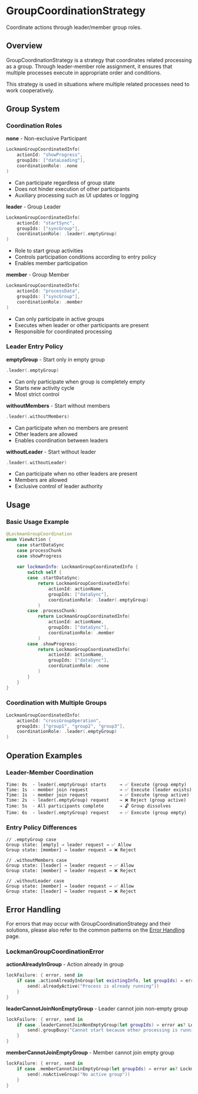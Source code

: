 # GroupCoordinationStrategy

Coordinate actions through leader/member group roles.

## Overview

GroupCoordinationStrategy is a strategy that coordinates related processing as a group. Through leader-member role assignment, it ensures that multiple processes execute in appropriate order and conditions.

This strategy is used in situations where multiple related processes need to work cooperatively.

## Group System

### Coordination Roles

**none** - Non-exclusive Participant

```swift
LockmanGroupCoordinatedInfo(
    actionId: "showProgress",
    groupIds: ["dataLoading"],
    coordinationRole: .none
)
```

- Can participate regardless of group state
- Does not hinder execution of other participants
- Auxiliary processing such as UI updates or logging

**leader** - Group Leader

```swift
LockmanGroupCoordinatedInfo(
    actionId: "startSync",
    groupIds: ["syncGroup"],
    coordinationRole: .leader(.emptyGroup)
)
```

- Role to start group activities
- Controls participation conditions according to entry policy
- Enables member participation

**member** - Group Member

```swift
LockmanGroupCoordinatedInfo(
    actionId: "processData", 
    groupIds: ["syncGroup"],
    coordinationRole: .member
)
```

- Can only participate in active groups
- Executes when leader or other participants are present
- Responsible for coordinated processing

### Leader Entry Policy

**emptyGroup** - Start only in empty group

```swift
.leader(.emptyGroup)
```

- Can only participate when group is completely empty
- Starts new activity cycle
- Most strict control

**withoutMembers** - Start without members

```swift
.leader(.withoutMembers)
```

- Can participate when no members are present
- Other leaders are allowed
- Enables coordination between leaders

**withoutLeader** - Start without leader

```swift
.leader(.withoutLeader)
```

- Can participate when no other leaders are present
- Members are allowed
- Exclusive control of leader authority

## Usage

### Basic Usage Example

```swift
@LockmanGroupCoordination
enum ViewAction {
    case startDataSync
    case processChunk
    case showProgress
    
    var lockmanInfo: LockmanGroupCoordinatedInfo {
        switch self {
        case .startDataSync:
            return LockmanGroupCoordinatedInfo(
                actionId: actionName,
                groupIds: ["dataSync"],
                coordinationRole: .leader(.emptyGroup)
            )
        case .processChunk:
            return LockmanGroupCoordinatedInfo(
                actionId: actionName,
                groupIds: ["dataSync"],
                coordinationRole: .member
            )
        case .showProgress:
            return LockmanGroupCoordinatedInfo(
                actionId: actionName,
                groupIds: ["dataSync"],
                coordinationRole: .none
            )
        }
    }
}
```

### Coordination with Multiple Groups

```swift
LockmanGroupCoordinatedInfo(
    actionId: "crossGroupOperation",
    groupIds: ["group1", "group2", "group3"],
    coordinationRole: .leader(.emptyGroup)
)
```

## Operation Examples

### Leader-Member Coordination

```
Time: 0s  - leader(.emptyGroup) starts     → ✅ Execute (group empty)
Time: 1s  - member join request            → ✅ Execute (leader exists)
Time: 1s  - member join request            → ✅ Execute (group active)
Time: 2s  - leader(.emptyGroup) request    → ❌ Reject (group active)
Time: 5s  - All participants complete      → 🔓 Group dissolves
Time: 6s  - leader(.emptyGroup) request    → ✅ Execute (group empty)
```

### Entry Policy Differences

```
// .emptyGroup case
Group state: [empty] → leader request → ✅ Allow
Group state: [member] → leader request → ❌ Reject

// .withoutMembers case
Group state: [leader] → leader request → ✅ Allow
Group state: [member] → leader request → ❌ Reject

// .withoutLeader case
Group state: [member] → leader request → ✅ Allow
Group state: [leader] → leader request → ❌ Reject
```

## Error Handling

For errors that may occur with GroupCoordinationStrategy and their solutions, please also refer to the common patterns on the [Error Handling](<doc:ErrorHandling>) page.

### LockmanGroupCoordinationError

**actionAlreadyInGroup** - Action already in group

```swift
lockFailure: { error, send in
    if case .actionAlreadyInGroup(let existingInfo, let groupIds) = error as? LockmanGroupCoordinationError {
        send(.alreadyActive("Process is already running"))
    }
}
```

**leaderCannotJoinNonEmptyGroup** - Leader cannot join non-empty group

```swift
lockFailure: { error, send in
    if case .leaderCannotJoinNonEmptyGroup(let groupIds) = error as? LockmanGroupCoordinationError {
        send(.groupBusy("Cannot start because other processing is running"))
    }
}
```

**memberCannotJoinEmptyGroup** - Member cannot join empty group

```swift
lockFailure: { error, send in
    if case .memberCannotJoinEmptyGroup(let groupIds) = error as? LockmanGroupCoordinationError {
        send(.noActiveGroup("No active group"))
    }
}
```

